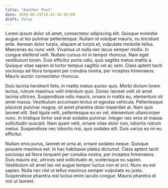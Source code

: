 ```yaml
---
title: "Another Post"
date: 2020-06-29T18:41:50-05:00
draft: false
---
```


Lorem ipsum dolor sit amet, consectetur adipiscing elit. Quisque molestie augue ut leo pulvinar pellentesque. Nullam id volutpat mauris, eu tincidunt ante. Aenean dolor turpis, aliquam at turpis et, vulputate molestie tellus. Maecenas eu nunc velit. Vivamus ut nulla nec lacus semper mollis. In congue eleifend velit. Nullam cursus mi in tempor rhoncus. Nam eget vestibulum lorem. Duis efficitur porta odio, quis sagittis metus mattis a. Quisque vitae sapien id tortor tempus sagittis vel ac sem. Class aptent taciti sociosqu ad litora torquent per conubia nostra, per inceptos himenaeos. Mauris auctor consectetur rhoncus.

Duis lacinia hendrerit felis, in mattis metus auctor quis. Morbi dictum lorem lectus, rutrum maximus velit interdum quis. Donec laoreet velit sit amet lacinia ultrices. Suspendisse odio mauris, ornare in mattis eu, elementum sit amet massa. Vestibulum accumsan lectus et egestas vehicula. Pellentesque placerat pulvinar magna, sit amet pharetra dolor imperdiet at. Nam quis laoreet elit. Sed ligula velit, pellentesque eu ex vel, elementum ullamcorper nunc. In tristique tortor sed erat sodales pulvinar. Integer nec eros et massa sollicitudin suscipit. Nam quam velit, ornare vitae dolor non, lobortis rutrum metus. Suspendisse nec lobortis nisi, quis sodales elit. Duis varius eu mi eu efficitur.

Nullam eros purus, laoreet et urna at, ornare sodales neque. Quisque posuere maximus est. In hac habitasse platea dictumst. Class aptent taciti sociosqu ad litora torquent per conubia nostra, per inceptos himenaeos. Duis mauris est, ultrices sed sollicitudin et, scelerisque eu sapien. Vestibulum sit amet leo vel augue tempor luctus non et orci. Nunc eu est sapien. Nulla nec nisl ut tellus maximus semper vulputate eu justo. Suspendisse pharetra nisl luctus enim iaculis congue. Mauris pharetra id nisl ut laoreet.
